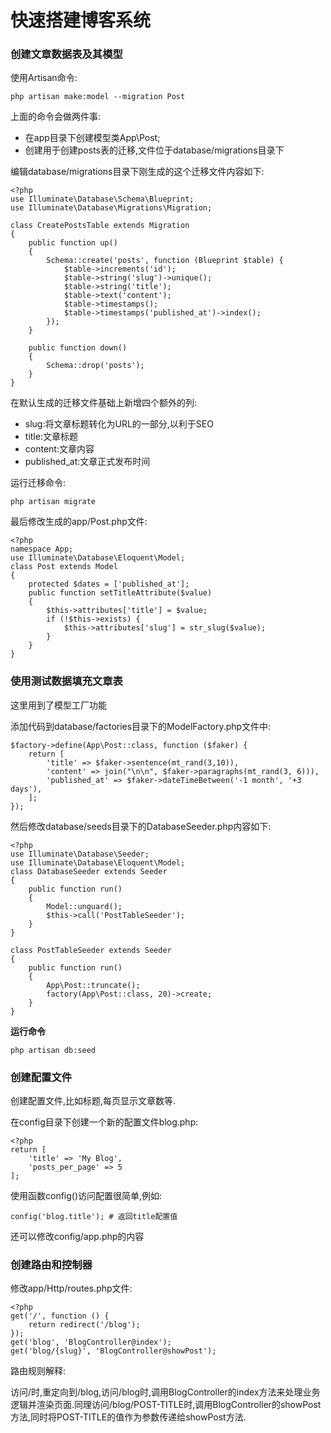 # 快速搭建博客系统

### 创建文章数据表及其模型

使用Artisan命令:

```
php artisan make:model --migration Post
```

上面的命令会做两件事:

* 在app目录下创建模型类App\Post;
* 创建用于创建posts表的迁移,文件位于database\/migrations目录下

编辑database\/migrations目录下刚生成的这个迁移文件内容如下:

```
<?php
use Illuminate\Database\Schema\Blueprint;
use Illuminate\Database\Migrations\Migration;

class CreatePostsTable extends Migration
{
    public function up()
    {
        Schema::create('posts', function (Blueprint $table) {
            $table->increments('id');
            $table->string('slug')->unique();
            $table->string('title');
            $table->text('content');
            $table->timestamps();
            $table->timestamps('published_at')->index();
        });
    }

    public function down()
    {
        Schema::drop('posts');
    }
}
```

在默认生成的迁移文件基础上新增四个额外的列:

* slug:将文章标题转化为URL的一部分,以利于SEO
* title:文章标题
* content:文章内容
* published\_at:文章正式发布时间

运行迁移命令:

```
php artisan migrate
```

最后修改生成的app\/Post.php文件:

```
<?php
namespace App;
use Illuminate\Database\Eloquent\Model;
class Post extends Model
{
    protected $dates = ['published_at'];
    public function setTitleAttribute($value)
    {
        $this->attributes['title'] = $value;
        if (!$this->exists) {
            $this->attributes['slug'] = str_slug($value);
        }
    }
}
```

### 使用测试数据填充文章表

这里用到了模型工厂功能

添加代码到database\/factories目录下的ModelFactory.php文件中:

```
$factory->define(App\Post::class, function ($faker) {
    return [
        'title' => $faker->sentence(mt_rand(3,10)),
        'content' => join("\n\n", $faker->paragraphs(mt_rand(3, 6))),
        'published_at' => $faker->dateTimeBetween('-1 month', '+3 days'),
    ];
});
```

然后修改database\/seeds目录下的DatabaseSeeder.php内容如下:

```
<?php
use Illuminate\Database\Seeder;
use Illuminate\Database\Eloquent\Model;
class DatabaseSeeder extends Seeder
{
    public function run()
    {
        Model::unguard();
        $this->call('PostTableSeeder');
    }
}

class PostTableSeeder extends Seeder
{
    public function run()
    {
        App\Post::truncate();
        factory(App\Post::class, 20)->create;
    }
}
```

**运行命令**

```
php artisan db:seed
```

### 创建配置文件

创建配置文件,比如标题,每页显示文章数等.

在config目录下创建一个新的配置文件blog.php:

```
<?php
return [
    'title' => 'My Blog',
    'posts_per_page' => 5
];
```

使用函数config\(\)访问配置很简单,例如:

```
config('blog.title'); # 返回title配置值
```

还可以修改config\/app.php的内容

### 创建路由和控制器

修改app\/Http\/routes.php文件:

```
<?php
get('/', function () {
    return redirect('/blog');
});
get('blog', 'BlogController@index');
get('blog/{slug}', 'BlogController@showPost');
```

路由规则解释:

访问\/时,重定向到\/blog,访问\/blog时,调用BlogController的index方法来处理业务逻辑并渲染页面.同理访问\/blog\/POST-TITLE时,调用BlogController的showPost方法,同时将POST-TITLE的值作为参数传递给showPost方法.

